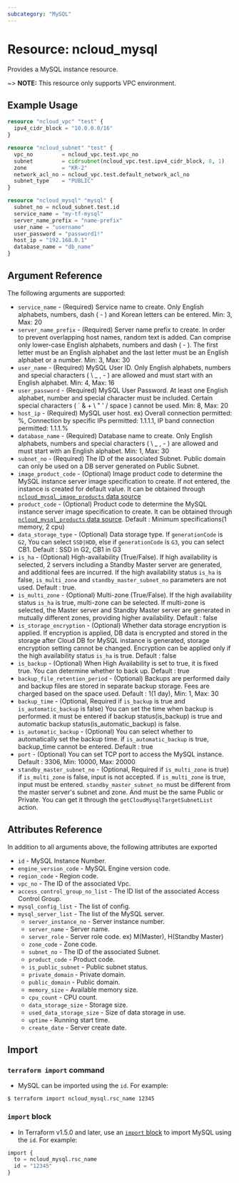 ```yaml
---
subcategory: "MySQL"
---
```



# Resource: ncloud_mysql

Provides a MySQL instance resource.

~> **NOTE:** This resource only supports VPC environment.

## Example Usage

```terraform
resource "ncloud_vpc" "test" {
  ipv4_cidr_block = "10.0.0.0/16"
}

resource "ncloud_subnet" "test" {
  vpc_no         = ncloud_vpc.test.vpc_no
  subnet         = cidrsubnet(ncloud_vpc.test.ipv4_cidr_block, 8, 1)
  zone           = "KR-2"
  network_acl_no = ncloud_vpc.test.default_network_acl_no
  subnet_type    = "PUBLIC"
}

resource "ncloud_mysql" "mysql" {
  subnet_no = ncloud_subnet.test.id
  service_name = "my-tf-mysql"
  server_name_prefix = "name-prefix"
  user_name = "username"
  user_password = "password1!"
  host_ip = "192.168.0.1"
  database_name = "db_name"
}
```


## Argument Reference

The following arguments are supported:

* `service_name` - (Required) Service name to create. Only English alphabets, numbers, dash ( - ) and Korean letters can be entered. Min: 3, Max: 20
* `server_name_prefix` - (Required) Server name prefix to create. In order to prevent overlapping host names, random text is added. Can comprise only lower-case English alphabets, numbers and dash ( - ). The first letter must be an English alphabet and the last letter must be an English alphabet or a number. Min: 3, Max: 30
* `user_name` - (Required) MySQL User ID. Only English alphabets, numbers and special characters ( \ _ , - ) are allowed and must start with an English alphabet. Min: 4, Max: 16
* `user_password` - (Required) MySQL User Password. At least one English alphabet, number and special character must be included. Certain special characters ( ` & + \ " ' / space ) cannot be used. Min: 8, Max: 20
* `host_ip` - (Required) MySQL user host. ex) Overall connection permitted: %, Connection by specific IPs permitted: 1.1.1.1, IP band connection permitted: 1.1.1.%
* `database_name` - (Required) Database name to create. Only English alphabets, numbers and special characters ( \ _ , - ) are allowed and must start with an English alphabet. Min: 1, Max: 30
* `subnet_no` - (Required) The ID of the associated Subnet. Public domain can only be used on a DB server generated on Public Subnet. 
* `image_product_code` - (Optional) Image product code to determine the MySQL instance server image specification to create. If not entered, the instance is created for default value. It can be obtained through [`ncloud_mysql_image_products` data source](../data-sources/mysql_image_products.md)
* `product_code` - (Optional) Product code to determine the MySQL instance server image specification to create. It can be obtained through [`ncloud_mysql_products` data source](../data-sources/mysql_products.md). Default : Minimum specifications(1 memory, 2 cpu)
* `data_storage_type` - (Optional) Data storage type. If `generationCode` is `G2`, You can select `SSD|HDD`, else if `generationCode` is `G3`, you can select CB1. Default : SSD in G2, CB1 in G3
* `is_ha` - (Optional) High-availability (True/False).  If high availability is selected, 2 servers including a Standby Master server are generated, and additional fees are incurred. If the high availability status `is_ha` is false, `is_multi_zone` and `standby_master_subnet_no` parameters are not used. Default : true.
* `is_multi_zone` - (Optional) Multi-zone (True/False). If the high availability status `is_ha` is true, multi-zone can be selected. If multi-zone is selected, the Master server and Standby Master server are generated in mutually different zones, providing higher availability. Default : false
* `is_storage_encryption` - (Optional) Whether data storage encryption is applied. If encryption is applied, DB data is encrypted and stored in the storage after Cloud DB for MySQL instance is generated, storage encryption setting cannot be changed. Encryption can be applied only if the high availability status `is_ha` is true. Default : false
* `is_backup` - (Optional) When High Availability is set to true, it is fixed true. You can determine whether to back up. Default : true
* `backup_file_retention_period` - (Optional) Backups are performed daily and backup files are stored in separate backup storage. Fees are charged based on the space used. Default : 1(1 day), Min: 1, Max: 30
* `backup_time` - (Optional, Required if `is_backup` is true and `is_automatic_backup` is false) You can set the time when backup is performed. it must be entered if backup status(is_backup) is true and automatic backup status(is_automatic_backup) is false.
* `is_automatic_backup` - (Optional) You can select whether to automatically set the backup time. if `is_automatic_backup` is true, backup_time cannot be entered. Default : true 
* `port` - (Optional) You can set TCP port to access the MySQL instance. Default : 3306, Min: 10000, Max: 20000
* `standby_master_subnet_no` - (Optional, Required if `is_multi_zone` is true) if `is_multi_zone` is false, input is not accepted. if `is_multi_zone` is true, input must be entered. `standby_master_subnet_no` must be different from the master server's subnet and zone. And must be the same Public or Private. You can get it through the `getCloudMysqlTargetSubnetList` action.

## Attributes Reference

In addition to all arguments above, the following attributes are exported

* `id` - MySQL Instance Number.
* `engine_version_code` - MySQL Engine version code.
* `region_code` - Region code.
* `vpc_no` - The ID of the associated Vpc.
* `access_control_group_no_list` - The ID list of the associated Access Control Group.
* `mysql_config_list` - The list of config.
* `mysql_server_list` - The list of the MySQL server.
  * `server_instance_no` - Server instance number.
  * `server_name` - Server name.
  * `server_role` - Server role code. ex) M(Master), H(Standby Master)
  * `zone_code` - Zone code.
  * `subnet_no` - The ID of the associated Subnet.
  * `product_code` - Product code.
  * `is_public_subnet` - Public subnet status.
  * `private_domain` - Private domain.
  * `public_domain` - Public domain.
  * `memory_size` - Available memory size.
  * `cpu_count` - CPU count.
  * `data_storage_size` - Storage size.
  * `used_data_storage_size` - Size of data storage in use.
  * `uptime` - Running start time.
  * `create_date` - Server create date.

## Import

### `terraform import` command

* MySQL can be imported using the `id`. For example:

```console
$ terraform import ncloud_mysql.rsc_name 12345
```

### `import` block

* In Terraform v1.5.0 and later, use an [`import` block](https://developer.hashicorp.com/terraform/language/import) to import MySQL using the `id`. For example:

```terraform
import {
  to = ncloud_mysql.rsc_name
  id = "12345"
}
```
